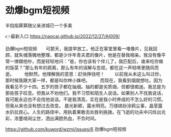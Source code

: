 # 劲爆bgm短视频
半掐指算算随父亲进城已一个多美

👉最新入口 https://naocai.github.io/2022/12/27/AI009/

劲爆bgm短视频　　可那天，我提早放工，他正在客堂里看一堆像片，见我回顾，就失魂落魄地整理，都是少许年青夫君的像片，他是在替我相亲。我没有像平常一律跟他吵，而是轻轻地问：“爸，你也该有个伴儿了，我匹配后，谁来吃你做的饭菜？”那么有年的疏离，那么有年的误解与忽视，都在这一声轻唤里随风而逝。
　　他默然。他理解我的意思：赶快挣钱吧！
　　以前我从未这么叫过你，那时候我跟大家一样，都是叫你林小姝吧。
　　而现在，我看到烟就想吐。因为我看见不少十四。五岁的孩子都在抽烟。抽的都是劣质烟，但都很痴迷。我总是为那些孩子叹息。但我从不劝他们。我不习惯和陌生人说话。如果别人不找我说话，我可能永远也不会找他说话。不是我清高，实在是我小时养成的不怎么好的习惯。但我从来也没有想过去改变。
晨光新颖，露水明亮。万缕缤纷涂鸦尘事，晶莹露水扒拉民心。人生的路径中，用执着果敢去处胜利挑拨。在飞逝的功夫中闪烁出光彩，浓墨喧闹尘世，洒出满腔热血，不负时间。

https://github.com/kuword/wzmi/issues/6
劲爆bgm短视频
